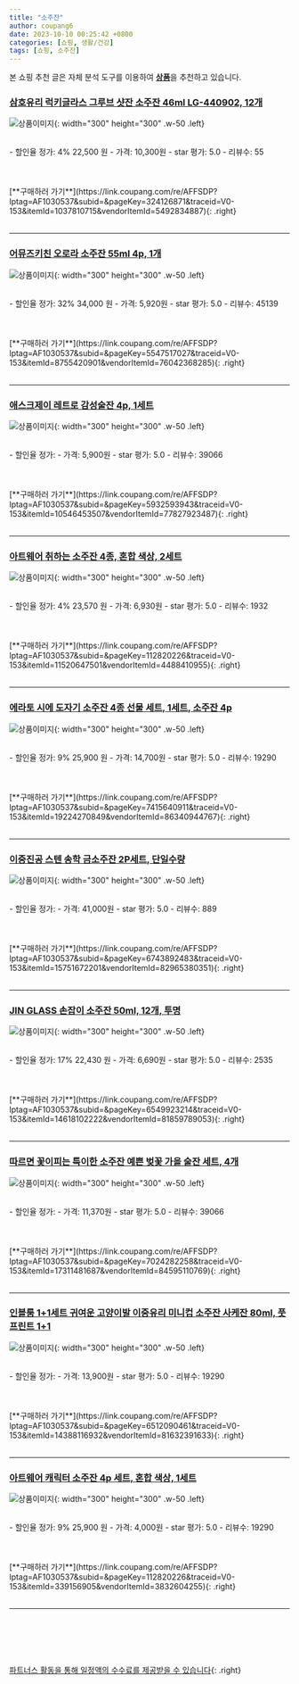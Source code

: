 ```yaml
---
title: "소주잔"
author: coupang6
date: 2023-10-10 00:25:42 +0800
categories: [쇼핑, 생활/건강]
tags: [쇼핑, 소주잔]
---
```


본 쇼핑 추천 글은 자체 분석 도구를 이용하여 [**상품**](https://link.coupang.com/a/bao1ui)을 추천하고 있습니다.

### [삼호유리 럭키글라스 그루브 샷잔 소주잔 46ml LG-440902, 12개](https://link.coupang.com/re/AFFSDP?lptag=AF1030537&subid=&pageKey=324126871&traceid=V0-153&itemId=1037810715&vendorItemId=5492834887)

![상품이미지](https://thumbnail9.coupangcdn.com/thumbnails/remote/230x230ex/image/retail/images/2019/10/24/10/2/7955a706-a83a-4576-b92d-30eb84d436be.jpg){: width="300" height="300" .w-50 .left}


<br>
- 할인율 정가: 4%  22,500   원
- 가격: 10,300원
- star 평가: 5.0
- 리뷰수: 55
<br>
<br>
<br>
<br>
[**구매하러 가기**](https://link.coupang.com/re/AFFSDP?lptag=AF1030537&subid=&pageKey=324126871&traceid=V0-153&itemId=1037810715&vendorItemId=5492834887){: .right}
<br>
<br>

---

### [어뮤즈키친 오로라 소주잔 55ml 4p, 1개](https://link.coupang.com/re/AFFSDP?lptag=AF1030537&subid=&pageKey=5547517027&traceid=V0-153&itemId=8755420901&vendorItemId=76042368285)

![상품이미지](https://thumbnail7.coupangcdn.com/thumbnails/remote/230x230ex/image/rs_quotation_api/kz99qlms/43ac14ce13c74273b1438fa53ae144de.jpg){: width="300" height="300" .w-50 .left}


<br>
- 할인율 정가: 32%  34,000   원
- 가격: 5,920원
- star 평가: 5.0
- 리뷰수: 45139
<br>
<br>
<br>
<br>
[**구매하러 가기**](https://link.coupang.com/re/AFFSDP?lptag=AF1030537&subid=&pageKey=5547517027&traceid=V0-153&itemId=8755420901&vendorItemId=76042368285){: .right}
<br>
<br>

---

### [애스크제이 레트로 감성술잔 4p, 1세트](https://link.coupang.com/re/AFFSDP?lptag=AF1030537&subid=&pageKey=5932593943&traceid=V0-153&itemId=10546453507&vendorItemId=77827923487)

![상품이미지](https://thumbnail9.coupangcdn.com/thumbnails/remote/230x230ex/image/retail/images/4869092200270588-8e515554-1e68-48f0-b224-029d98212b90.jpg){: width="300" height="300" .w-50 .left}


<br>
- 할인율 정가: 
- 가격: 5,900원
- star 평가: 5.0
- 리뷰수: 39066
<br>
<br>
<br>
<br>
[**구매하러 가기**](https://link.coupang.com/re/AFFSDP?lptag=AF1030537&subid=&pageKey=5932593943&traceid=V0-153&itemId=10546453507&vendorItemId=77827923487){: .right}
<br>
<br>

---

### [아트웨어 취하는 소주잔 4종, 혼합 색상, 2세트](https://link.coupang.com/re/AFFSDP?lptag=AF1030537&subid=&pageKey=112820226&traceid=V0-153&itemId=11520647501&vendorItemId=4488410955)

![상품이미지](https://thumbnail6.coupangcdn.com/thumbnails/remote/230x230ex/image/retail/images/3507238134732092-b8a9f499-d3a7-49ac-877a-49d6cbafe4ea.jpg){: width="300" height="300" .w-50 .left}


<br>
- 할인율 정가: 4%  23,570   원
- 가격: 6,930원
- star 평가: 5.0
- 리뷰수: 1932
<br>
<br>
<br>
<br>
[**구매하러 가기**](https://link.coupang.com/re/AFFSDP?lptag=AF1030537&subid=&pageKey=112820226&traceid=V0-153&itemId=11520647501&vendorItemId=4488410955){: .right}
<br>
<br>

---

### [에라토 시에 도자기 소주잔 4종 선물 세트, 1세트, 소주잔 4p](https://link.coupang.com/re/AFFSDP?lptag=AF1030537&subid=&pageKey=7415640911&traceid=V0-153&itemId=19224270849&vendorItemId=86340944767)

![상품이미지](https://thumbnail8.coupangcdn.com/thumbnails/remote/230x230ex/image/rs_quotation_api/dtlnxyeu/2b475d79b91742dca186c0e5de264ccd.jpg){: width="300" height="300" .w-50 .left}


<br>
- 할인율 정가: 9%  25,900   원
- 가격: 14,700원
- star 평가: 5.0
- 리뷰수: 19290
<br>
<br>
<br>
<br>
[**구매하러 가기**](https://link.coupang.com/re/AFFSDP?lptag=AF1030537&subid=&pageKey=7415640911&traceid=V0-153&itemId=19224270849&vendorItemId=86340944767){: .right}
<br>
<br>

---

### [이중진공 스텐 송학 금소주잔 2P세트, 단일수량](https://link.coupang.com/re/AFFSDP?lptag=AF1030537&subid=&pageKey=6743892483&traceid=V0-153&itemId=15751672201&vendorItemId=82965380351)

![상품이미지](https://thumbnail7.coupangcdn.com/thumbnails/remote/230x230ex/image/vendor_inventory/b4a7/50219545f04d01c851d9ffd0bedb0f72eb104c9ccf69878b0d3e86add608.png){: width="300" height="300" .w-50 .left}


<br>
- 할인율 정가: 
- 가격: 41,000원
- star 평가: 5.0
- 리뷰수: 889
<br>
<br>
<br>
<br>
[**구매하러 가기**](https://link.coupang.com/re/AFFSDP?lptag=AF1030537&subid=&pageKey=6743892483&traceid=V0-153&itemId=15751672201&vendorItemId=82965380351){: .right}
<br>
<br>

---

### [JIN GLASS 손잡이 소주잔 50ml, 12개, 투명](https://link.coupang.com/re/AFFSDP?lptag=AF1030537&subid=&pageKey=6549923214&traceid=V0-153&itemId=14618102222&vendorItemId=81859789053)

![상품이미지](https://thumbnail8.coupangcdn.com/thumbnails/remote/230x230ex/image/retail/images/623828020760387-976245a3-a444-42e7-8bef-12a7a262e8a7.jpg){: width="300" height="300" .w-50 .left}


<br>
- 할인율 정가: 17%  22,430   원
- 가격: 6,690원
- star 평가: 5.0
- 리뷰수: 2535
<br>
<br>
<br>
<br>
[**구매하러 가기**](https://link.coupang.com/re/AFFSDP?lptag=AF1030537&subid=&pageKey=6549923214&traceid=V0-153&itemId=14618102222&vendorItemId=81859789053){: .right}
<br>
<br>

---

### [따르면 꽃이피는 특이한 소주잔 예쁜 벚꽃 가을 술잔 세트, 4개](https://link.coupang.com/re/AFFSDP?lptag=AF1030537&subid=&pageKey=7024282258&traceid=V0-153&itemId=17311481687&vendorItemId=84595110769)

![상품이미지](https://thumbnail8.coupangcdn.com/thumbnails/remote/230x230ex/image/vendor_inventory/f7cc/471e0edf39f090808bbe8b62f31c6b4861f9486d6ef595eddb2773685523.jpg){: width="300" height="300" .w-50 .left}


<br>
- 할인율 정가: 
- 가격: 11,370원
- star 평가: 5.0
- 리뷰수: 39066
<br>
<br>
<br>
<br>
[**구매하러 가기**](https://link.coupang.com/re/AFFSDP?lptag=AF1030537&subid=&pageKey=7024282258&traceid=V0-153&itemId=17311481687&vendorItemId=84595110769){: .right}
<br>
<br>

---

### [인블룸 1+1세트 귀여운 고양이발 이중유리 미니컵 소주잔 사케잔 80ml, 풋프린트 1+1](https://link.coupang.com/re/AFFSDP?lptag=AF1030537&subid=&pageKey=6512090461&traceid=V0-153&itemId=14388116932&vendorItemId=81632391633)

![상품이미지](https://thumbnail10.coupangcdn.com/thumbnails/remote/230x230ex/image/vendor_inventory/8c4d/ac30e2ccee420d27393e4d5d3c19f9fbd0374f4198cc54491d048f86bb7c.jpg){: width="300" height="300" .w-50 .left}


<br>
- 할인율 정가: 
- 가격: 13,900원
- star 평가: 5.0
- 리뷰수: 19290
<br>
<br>
<br>
<br>
[**구매하러 가기**](https://link.coupang.com/re/AFFSDP?lptag=AF1030537&subid=&pageKey=6512090461&traceid=V0-153&itemId=14388116932&vendorItemId=81632391633){: .right}
<br>
<br>

---

### [아트웨어 캐릭터 소주잔 4p 세트, 혼합 색상, 1세트](https://link.coupang.com/re/AFFSDP?lptag=AF1030537&subid=&pageKey=112820226&traceid=V0-153&itemId=339156905&vendorItemId=3832604255)

![상품이미지](https://thumbnail6.coupangcdn.com/thumbnails/remote/230x230ex/image/retail/images/551214895022997-27b74cc4-62d3-4c92-bf16-2c7e10c2d7dc.jpg){: width="300" height="300" .w-50 .left}


<br>
- 할인율 정가: 9%  25,900   원
- 가격: 4,000원
- star 평가: 5.0
- 리뷰수: 19290
<br>
<br>
<br>
<br>
[**구매하러 가기**](https://link.coupang.com/re/AFFSDP?lptag=AF1030537&subid=&pageKey=112820226&traceid=V0-153&itemId=339156905&vendorItemId=3832604255){: .right}
<br>
<br>

---
<br><br><br><br><br> [파트너스 활동을 통해 일정액의 수수료를 제공받을 수 있습니다](https://link.coupang.com/a/bao1ui){: .right}